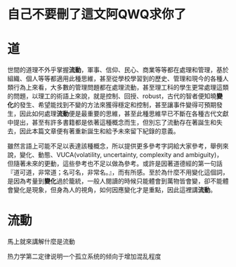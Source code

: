 # 自己不要刪了這文阿QWQ求你了

# 道

世間的道理不外乎掌握**流動**，軍事、信仰、民心、商業等等都在處理和管理，基於組織、個人等等都適用此種思維，甚至從學校學習到的歷史、管理和現今的各種人類行為上來看，大多數的管理問題都在處理流動，甚至理工科的學生更常處理這類的問題，以理工的術語上來說，就是控制、回授、robust，古代的智者便知曉**變化**的發生、希望能找到不變的方法來獲得穩定和控制，甚至讓事件變得可預期發生，因此如何處理**流動**便是最重要的思維，甚至此種思維早已不斷在各種古代文獻中提出，甚至有許多書籍都是依著這種概念而生，但別忘了流動存在著誕生和失去，因此本篇文章便有著重新誕生和給予未來留下紀錄的意義。

雖然言語上可能不足以表達該種概念，所以提供更多參考字詞給大家參考，舉例來說，變化、動態、VUCA(volatility, uncertainty, complexity and ambiguity)，但隨著未來的更動，這些參考也不足以做為參考。或許是因著道德經的第一句話『道可道，非常道；名可名，非常名。』，而有所感。至於為什麼不用變化這個詞，是因為考量到**變化**過於籠統，一般人閱讀的時候只能體會到萬物皆會變，卻不能體會變化是現象，但身為人的視角，如何因應變化才是重點，因此這裡講**流動**。


# 流動

馬上就來講解什麼是流動


热力学第二定律说明一个孤立系统的倾向于增加混乱程度

